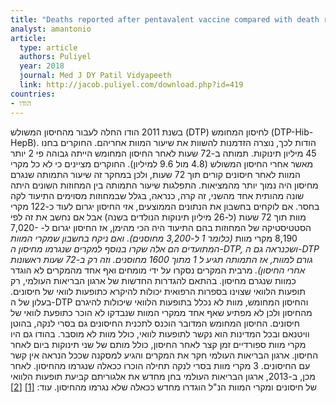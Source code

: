 ```yaml
---
title: "Deaths reported after pentavalent vaccine compared with death reported after diphtheria-tetanus-pertussis vaccine: an exploratory analysis"
analyst: amantonio
article:
  type: article
  authors: Puliyel
  year: 2018
  journal: Med J DY Patil Vidyapeeth
  link: http://jacob.puliyel.com/download.php?id=419
countries:
- הודו
---
```


בשנת 2011 הודו החלה לעבור מהחיסון המשולש (DTP) לחיסון המחומש (DTP-Hib-HepB). הודות לכך, נוצרה הזדמנות להשוות את שיעור המוות אחריהם. החוקרים בחנו 45 מיליון תינוקות. תמותה ב-72 שעות לאחר החיסון המחומש הייתה גבוהה פי 2 יותר מאשר אחרי החיסון המשולש (4.8 מול 9.6 למיליון). החוקרים מציינים כי לא כל מקרי המוות לאחר חיסונים קורים תוך 72 שעות, ולכן במחקר זה שיעור התמותה שנגרם מחיסון היה נמוך יותר מהמציאות.
התפלגות שיעור התמותה בין המחוזות השונים היתה שונה מהותית אחד מהשני, זה קרה, כנראה, בגלל שבמחוזות מסוימים התיעוד לקה בחסר. אם לוקחים בחשבון את הנתונים הממוצעים, אזי החיסון יגרום לעוד כ-122 מקרי מוות תוך 72 שעות (ל-26 מיליון תינוקות הנולדים בשנה) אבל אם נחשב את זה לפי הסטטיסטיקה של המחוזות בהם התיעוד היה הכי מהימן, אז החיסון יגרום ל- 7,020-8,190 מקרי מוות *(כלומר 1 ל-3,200 מחוסנים). ואם ניקח בחשבון שמקרי המוות המתועדים הם אלה שקרו בנוסף למקרים שנגרמו מחיסון ה-DTP, ושכנראה גם ה-DTP גורם למוות, אז התמותה תגיע ל 1 מתוך 1600 מחוסנים. וזה רק ב-72 שעות ראשונות אחרי החיסון).*
מרבית המקרים נסקרו על ידי מומחים ואף אחד מהמקרים לא הוגדר כמוות שנגרם מחיסון. בהתאם להגדרות החדשות של ארגון הבריאות העולמי, רק תופעות הלוואי שצוינו בספרות הרפואית יכולות להיקרא כתופעות לוואי של חיסונים. בעלון של ה-DTP והחיסון המחומש, מוות לא נכלל בתופעות הלוואי שיכולות להיגרם מהחיסון ולכן לא מפתיע שאף אחד ממקרי המוות שנבדקו לא הוכר כתופעת לוואי של חיסונים.
החיסון המחומש המדובר הוכנס לתכנית החיסונים גם בסרי לנקה, בהוטן וויטנאם ובכל המדינות הוא נקשר לתופעות לוואי, כולל מוות לא מוסבר. בהודו גם היו מקרי מוות ספורדיים זמן קצר לאחר החיסון, כולל מותם של שני תינוקות ביום לאחר החיסון. ארגון הבריאות העולמי חקר את המקרים והגיע למסקנה שככל הנראה אין קשר עם החיסונים. 3 מקרי מוות בסרי לנקה תחילה הוכרו ככאלה שנגרמו מהחיסון. לאחר מכן, ב-2013, ארגון הבריאות העולמי בחן מחדש את אלגוריתם קביעת תופעות הלוואי של חיסונים ומקרי המוות הנ"ל הוגדרו מחדש ככאלה שלא נגרמו מהחיסון. עוד: [[1]](https://www.ncbi.nlm.nih.gov/pubmed/23909011) [[2]](https://www.bmj.com/rapid-response/2011/11/02/sudden-deaths-after-pentavalent-vaccination-vaccine-really-safe)
